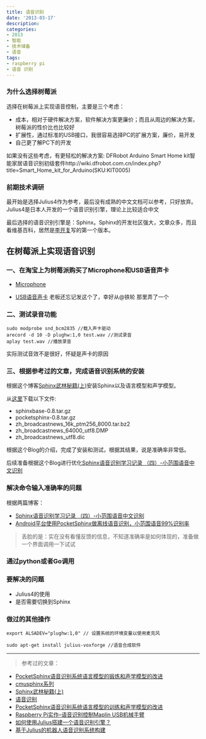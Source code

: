 ```yaml
---
title: 语音识别
date: '2013-03-17'
description:
categories:
- 2013
- 智能
- 技术储备
- 语音
tags:
- raspberry pi
- 语音 识别
---
```


###	为什么选择树莓派

选择在树莓派上实现语音控制，主要是三个考虑：

*	成本，相对于硬件解决方案，软件解决方案更廉价；而且从周边的解决方案，树莓派的性价比也比较好
*	扩展性，通过标准的USB接口，我很容易选择PC的扩展方案，廉价，易开发
*	自己更了解PC下的开发

如果没有这些考虑，有更轻松的解决方案: DFRobot Arduino Smart Home kit智能家居语音识别初级套件http://wiki.dfrobot.com.cn/index.php?title=Smart_Home_kit_for_Arduino(SKU:KIT0005)



###	前期技术调研
最开始是选择Julius4作为参考，最后没有成熟的中文文档可以参考，只好放弃。Julius4是日本人开发的一个语音识别引擎，理论上比较适合中文

最后选择的语音识别引擎是：Sphinx。Sphinx的开发社区强大，文章众多，而且看维基百科，居然是[李开复](http://zh.wikipedia.org/wiki/%E6%9D%8E%E5%BC%80%E5%A4%8D)写的第一个版本。


##	在树莓派上实现语音识别



###	一、在淘宝上为树莓派购买了Microphone和USB语音声卡

*	[Microphone](http://item.taobao.com/item.htm?id=16970239607)

*	[USB语音声卡](http://item.taobao.com/item.htm?id=16475229725) 老板还忘记发这个了，幸好从@铁轮 那里弄了一个

###	二、测试录音功能

	sudo modprobe snd_bcm2835 //载入声卡驱动
	arecord -d 10 -D plughw:1,0 test.wav //测试录音
	aplay test.wav //播放录音
	
实际测试音效不是很好，怀疑是声卡的原因


###	三、根据参考过的文章，完成语音识别系统的安装

根据这个博客[Sphinx武林秘籍(上)](http://www.cnblogs.com/huanghuang/archive/2011/07/14/2106579.html)安装Sphinx以及语言模型和声学模型。

从[这里](http://sourceforge.net/projects/cmusphinx/files/)下载以下文件:

*	sphinxbase-0.8.tar.gz
*	pocketsphinx-0.8.tar.gz
*	zh_broadcastnews_16k_ptm256_8000.tar.bz2
*	zh_broadcastnews_64000_utf8.DMP
*	zh_broadcastnews_utf8.dic	

根据这个Blog的介绍，完成了安装和测试，根据其结果，说是准确率非常低。

后续准备根据这个Blog进行优化[Sphinx语音识别学习记录 （四）-小范围语音中文识别](http://www.cnblogs.com/yin52133/archive/2012/07/12/2588201.html)

###	解决命令输入准确率的问题

根据两篇博客：

*	[Sphinx语音识别学习记录 （四）-小范围语音中文识别](http://www.cnblogs.com/yin52133/archive/2012/07/12/2588201.html)
*	[Android平台使用PocketSphinx做离线语音识别，小范围语音99%识别率](http://zuoshu.iteye.com/blog/1463867)


>丢脸的是：实在没有看懂反馈的信息，不知道准确率是如何体现的，准备做一个界面调用一下试试

###	通过python或者Go调用



###	要解决的问题

*	Julius4的使用
*	是否需要切换到Sphinx


###	做过的其他操作

	export ALSADEV="plughw:1,0" // 设置系统的环境变量以使用麦克风

	sudo apt-get install julius-voxforge //语音合成软件





***

>参考过的文章：
>
*	[PocketSphinx语音识别系统语言模型的锻炼和声学模型的改进](http://www.myexception.cn/mobile/700769.html)
*	[cmusphinx系列](http://www.cnblogs.com/yin52133/tag/cmusphinx/)
*	[Sphinx武林秘籍(上)](http://www.cnblogs.com/huanghuang/archive/2011/07/14/2106579.html)
*	[语音识别](http://zh.wikipedia.org/wiki/%E8%AF%AD%E9%9F%B3%E8%AF%86%E5%88%AB)
*	[PocketSphinx语音识别系统语言模型的训练和声学模型的改进](http://www.kaifajie.cn/kaifa_qita/5933.html)
*	[Raspberry Pi实作–语音识别控制Maplin USB机械手臂](http://www.it165.net/embed/html/201207/2076.html)
*	[如何使用Julius搭建一个语音识别引擎？](http://blog.csdn.net/habout632/article/details/8632621)
*	[基于Julius的机器人语音识别系统构建](http://www.21ic.com/app/control/201108/91819_2.htm)







